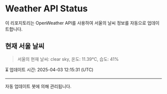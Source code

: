 
# Weather API Status

이 리포지토리는 OpenWeather API를 사용하여 서울의 날씨 정보를 자동으로 업데이트합니다.

## 현재 서울 날씨
> 서울의 현재 날씨: clear sky, 온도: 11.39°C, 습도: 41%

⏳ 업데이트 시간: 2025-04-03 12:15:31 (UTC)

---
자동 업데이트 봇에 의해 관리됩니다.
